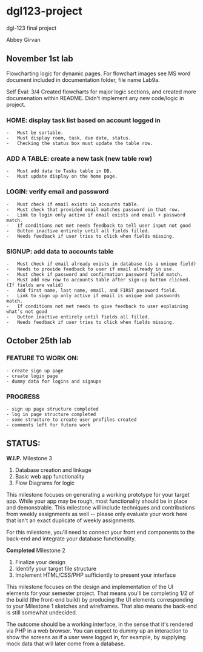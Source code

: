 # dgl123-project

dgl-123 final project

Abbey Girvan

## November 1st lab

Flowcharting logic for dynamic pages. For flowchart images see MS word document included in documentation folder, file name Lab9a. 

Self Eval: 3/4 
Created flowcharts for major logic sections, and created more documenation within README. Didn't implement any new code/logic in project.

### HOME: display task list based on account logged in

    -	Must be sortable.
    -	Must display room, task, due date, status.
    -	Checking the status box must update the table row.

### ADD A TABLE: create a new task (new table row)

    -	Must add data to Tasks table in DB.
    -	Must update display on the home page.

### LOGIN: verify email and password

    -	Must check if email exists in accounts table.
    -	Must check that provided email matches password in that row.
    -	Link to login only active if email exists and email + password match.
    -	If conditions not met needs feedback to tell user input not good
    -	Button inactive entirely until all fields filled.
    -	Needs feedback if user tries to click when fields missing.

### SIGNUP: add data to accounts table

    -	Must check if email already exists in database (is a unique field)
    -	Needs to provide feedback to user if email already in use.
    -	Must check if password and confirmation password field match.
    -	Must add new row to accounts table after sign-up button clicked. (If fields are valid)
    -	Add first name, last name, email, and FIRST password field.
    -	Link to sign up only active if email is unique and passwords match.
    -   If conditions not met needs to give feedback to user explaining what’s not good
    -	Button inactive entirely until fields all filled.
    -   Needs feedback if user tries to click when fields missing.



## October 25th lab

### FEATURE TO WORK ON:
    - create sign up page
    - create login page
    - dummy data for logins and signups

### PROGRESS
    - sign up page structure completed
    - log in page structure completed
    - some structure to create user profiles created
    - comments left for future work


## STATUS:

**W.I.P.** Milestone 3

1. Database creation and linkage
2. Basic web app functionality
3. Flow Diagrams for logic

This milestone focuses on generating a working prototype for your target app.  While your app may be rough, most functionality should be in place and demonstrable.  This milestone will include techniques and contributions from weekly assignments as well -- please only evaluate your work here that isn't an exact duplicate of weekly assignments.

For this milestone, you'll need to connect your front end components to the back-end and integrate your database functionality. 

**Completed** Milestone 2

1. Finalize your design
2. Identify your target file structure
3. Implement HTML/CSS/PHP sufficiently to present your interface

This milestone focuses on the design and implementation of the UI elements for your semester project.  That means you'll be completing 1/2 of the build (the front-end build) by producing the UI elements corresponding to your Milestone 1 sketches and wireframes.  That also means the back-end is still somewhat undecided. 

The outcome should be a working interface, in the sense that it's rendered via PHP in a web browser.  You can expect to dummy up an interaction to show the screens as if a user were logged in, for example, by supplying mock data that will later come from a database.
